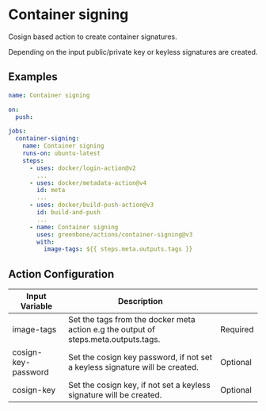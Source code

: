 # Container signing

Cosign based action to create container signatures.

Depending on the input public/private key or keyless signatures are created.

## Examples

```yml
name: Container signing

on:
  push:

jobs:
  container-signing:
    name: Container signing
    runs-on: ubuntu-latest
    steps:
      - uses: docker/login-action@v2
        ...
      - uses: docker/metadata-action@v4
        id: meta
        ...
      - uses: docker/build-push-action@v3
        id: build-and-push
        ...
      - name: Container signing
        uses: greenbone/actions/container-signing@v3
        with:
          image-tags: ${{ steps.meta.outputs.tags }}
```

## Action Configuration

|Input Variable|Description| |
|--------------|-----------|--------|
|image-tags|Set the tags from the docker meta action e.g the output of steps.meta.outputs.tags.|Required|
|cosign-key-password|Set the cosign key password, if not set a keyless signature will be created.|Optional|
|cosign-key|Set the cosign key, if not set a keyless signature will be created.|Optional|
